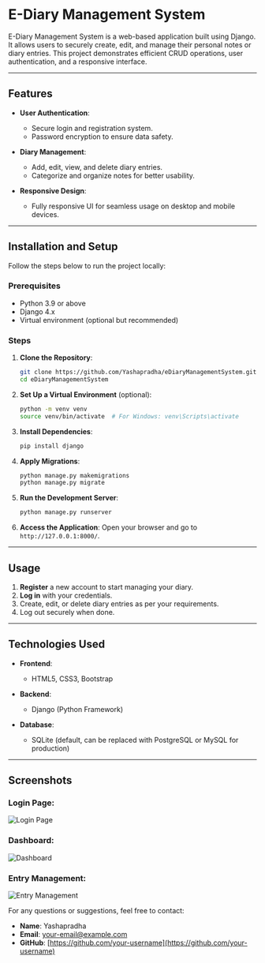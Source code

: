 # E-Diary Management System

E-Diary Management System is a web-based application built using Django. It allows users to securely create, edit, and manage their personal notes or diary entries. This project demonstrates efficient CRUD operations, user authentication, and a responsive interface.

---

## Features

- **User Authentication**: 
  - Secure login and registration system.
  - Password encryption to ensure data safety.

- **Diary Management**: 
  - Add, edit, view, and delete diary entries.
  - Categorize and organize notes for better usability.

- **Responsive Design**:
  - Fully responsive UI for seamless usage on desktop and mobile devices.

---

## Installation and Setup

Follow the steps below to run the project locally:

### Prerequisites

- Python 3.9 or above
- Django 4.x
- Virtual environment (optional but recommended)

### Steps

1. **Clone the Repository**:
   ```bash
   git clone https://github.com/Yashapradha/eDiaryManagementSystem.git
   cd eDiaryManagementSystem
   ```

2. **Set Up a Virtual Environment** (optional):
   ```bash
   python -m venv venv
   source venv/bin/activate  # For Windows: venv\Scripts\activate
   ```

3. **Install Dependencies**:
   ```bash
   pip install django
   ```

4. **Apply Migrations**:
   ```bash
   python manage.py makemigrations
   python manage.py migrate
   ```

5. **Run the Development Server**:
   ```bash
   python manage.py runserver
   ```

6. **Access the Application**:
   Open your browser and go to `http://127.0.0.1:8000/`.

---

## Usage

1. **Register** a new account to start managing your diary.
2. **Log in** with your credentials.
3. Create, edit, or delete diary entries as per your requirements.
4. Log out securely when done.

---

## Technologies Used

- **Frontend**:
  - HTML5, CSS3, Bootstrap

- **Backend**:
  - Django (Python Framework)

- **Database**:
  - SQLite (default, can be replaced with PostgreSQL or MySQL for production)

---

## Screenshots

### Login Page:
![Login Page](screenshots/login_page.png)

### Dashboard:
![Dashboard](screenshots/dashboard.png)

### Entry Management:
![Entry Management](screenshots/entry_management.png)


For any questions or suggestions, feel free to contact:

- **Name**: Yashapradha
- **Email**: [your-email@example.com](mailto:your-email@example.com)
- **GitHub**: [https://github.com/your-username](https://github.com/your-username)
